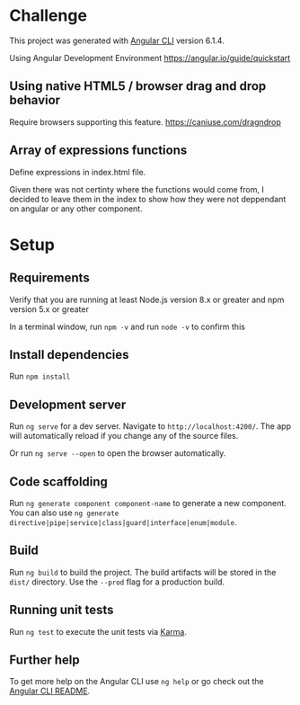 # Challenge

This project was generated with [Angular CLI](https://github.com/angular/angular-cli) version 6.1.4.

Using Angular Development Environment
https://angular.io/guide/quickstart


## Using native HTML5 / browser drag and drop behavior
Require browsers supporting this feature.
https://caniuse.com/dragndrop


## Array of expressions functions

Define expressions in index.html file.

Given there was not certinty where the functions would come from, I decided to leave them in the index to show how they were not deppendant on angular or any other component.


# Setup

## Requirements
Verify that you are running at least Node.js version 8.x or greater and npm version 5.x or greater

In a terminal window, run `npm -v` and run `node -v` to confirm this

## Install dependencies
Run `npm install` 

## Development server

Run `ng serve` for a dev server. Navigate to `http://localhost:4200/`. The app will automatically reload if you change any of the source files.

Or run `ng serve --open` to open the browser automatically.

## Code scaffolding

Run `ng generate component component-name` to generate a new component. You can also use `ng generate directive|pipe|service|class|guard|interface|enum|module`.

## Build

Run `ng build` to build the project. The build artifacts will be stored in the `dist/` directory. Use the `--prod` flag for a production build.

## Running unit tests

Run `ng test` to execute the unit tests via [Karma](https://karma-runner.github.io).

## Further help

To get more help on the Angular CLI use `ng help` or go check out the [Angular CLI README](https://github.com/angular/angular-cli/blob/master/README.md).
